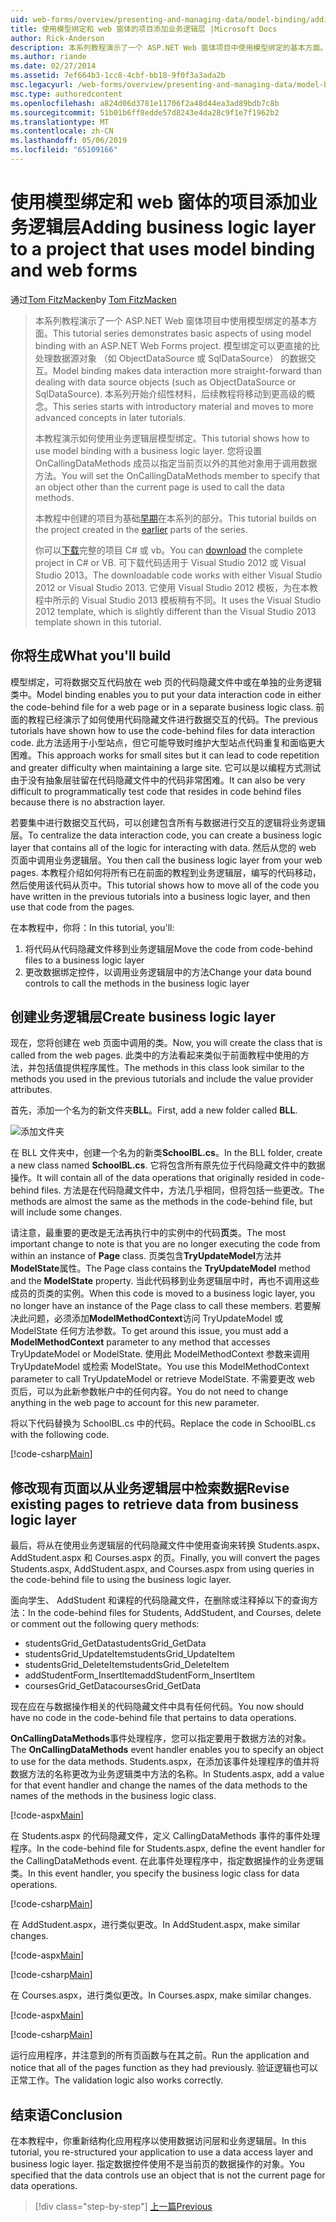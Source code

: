 ```yaml
---
uid: web-forms/overview/presenting-and-managing-data/model-binding/adding-business-logic-layer
title: 使用模型绑定和 web 窗体的项目添加业务逻辑层 |Microsoft Docs
author: Rick-Anderson
description: 本系列教程演示了一个 ASP.NET Web 窗体项目中使用模型绑定的基本方面。 模型绑定使数据交互...更多直接-
ms.author: riande
ms.date: 02/27/2014
ms.assetid: 7ef664b3-1cc8-4cbf-bb18-9f0f3a3ada2b
msc.legacyurl: /web-forms/overview/presenting-and-managing-data/model-binding/adding-business-logic-layer
msc.type: authoredcontent
ms.openlocfilehash: a824d06d3781e11706f2a48d44ea3ad89bdb7c8b
ms.sourcegitcommit: 51b01b6ff8edde57d8243e4da28c9f1e7f1962b2
ms.translationtype: MT
ms.contentlocale: zh-CN
ms.lasthandoff: 05/06/2019
ms.locfileid: "65109166"
---
```

# <a name="adding-business-logic-layer-to-a-project-that-uses-model-binding-and-web-forms"></a><span data-ttu-id="bb60f-104">使用模型绑定和 web 窗体的项目添加业务逻辑层</span><span class="sxs-lookup"><span data-stu-id="bb60f-104">Adding business logic layer to a project that uses model binding and web forms</span></span>

<span data-ttu-id="bb60f-105">通过[Tom FitzMacken](https://github.com/tfitzmac)</span><span class="sxs-lookup"><span data-stu-id="bb60f-105">by [Tom FitzMacken](https://github.com/tfitzmac)</span></span>

> <span data-ttu-id="bb60f-106">本系列教程演示了一个 ASP.NET Web 窗体项目中使用模型绑定的基本方面。</span><span class="sxs-lookup"><span data-stu-id="bb60f-106">This tutorial series demonstrates basic aspects of using model binding with an ASP.NET Web Forms project.</span></span> <span data-ttu-id="bb60f-107">模型绑定可以更直接的比处理数据源对象 （如 ObjectDataSource 或 SqlDataSource） 的数据交互。</span><span class="sxs-lookup"><span data-stu-id="bb60f-107">Model binding makes data interaction more straight-forward than dealing with data source objects (such as ObjectDataSource or SqlDataSource).</span></span> <span data-ttu-id="bb60f-108">本系列开始介绍性材料，后续教程将移动到更高级的概念。</span><span class="sxs-lookup"><span data-stu-id="bb60f-108">This series starts with introductory material and moves to more advanced concepts in later tutorials.</span></span>
> 
> <span data-ttu-id="bb60f-109">本教程演示如何使用业务逻辑层模型绑定。</span><span class="sxs-lookup"><span data-stu-id="bb60f-109">This tutorial shows how to use model binding with a business logic layer.</span></span> <span data-ttu-id="bb60f-110">您将设置 OnCallingDataMethods 成员以指定当前页以外的其他对象用于调用数据方法。</span><span class="sxs-lookup"><span data-stu-id="bb60f-110">You will set the OnCallingDataMethods member to specify that an object other than the current page is used to call the data methods.</span></span>
> 
> <span data-ttu-id="bb60f-111">本教程中创建的项目为基础[早期](retrieving-data.md)在本系列的部分。</span><span class="sxs-lookup"><span data-stu-id="bb60f-111">This tutorial builds on the project created in the [earlier](retrieving-data.md) parts of the series.</span></span>
> 
> <span data-ttu-id="bb60f-112">你可以[下载](https://go.microsoft.com/fwlink/?LinkId=286116)完整的项目 C# 或 vb。</span><span class="sxs-lookup"><span data-stu-id="bb60f-112">You can [download](https://go.microsoft.com/fwlink/?LinkId=286116) the complete project in C# or VB.</span></span> <span data-ttu-id="bb60f-113">可下载代码适用于 Visual Studio 2012 或 Visual Studio 2013。</span><span class="sxs-lookup"><span data-stu-id="bb60f-113">The downloadable code works with either Visual Studio 2012 or Visual Studio 2013.</span></span> <span data-ttu-id="bb60f-114">它使用 Visual Studio 2012 模板，为在本教程中所示的 Visual Studio 2013 模板稍有不同。</span><span class="sxs-lookup"><span data-stu-id="bb60f-114">It uses the Visual Studio 2012 template, which is slightly different than the Visual Studio 2013 template shown in this tutorial.</span></span>

## <a name="what-youll-build"></a><span data-ttu-id="bb60f-115">你将生成</span><span class="sxs-lookup"><span data-stu-id="bb60f-115">What you'll build</span></span>

<span data-ttu-id="bb60f-116">模型绑定，可将数据交互代码放在 web 页的代码隐藏文件中或在单独的业务逻辑类中。</span><span class="sxs-lookup"><span data-stu-id="bb60f-116">Model binding enables you to put your data interaction code in either the code-behind file for a web page or in a separate business logic class.</span></span> <span data-ttu-id="bb60f-117">前面的教程已经演示了如何使用代码隐藏文件进行数据交互的代码。</span><span class="sxs-lookup"><span data-stu-id="bb60f-117">The previous tutorials have shown how to use the code-behind files for data interaction code.</span></span> <span data-ttu-id="bb60f-118">此方法适用于小型站点，但它可能导致时维护大型站点代码重复和面临更大困难。</span><span class="sxs-lookup"><span data-stu-id="bb60f-118">This approach works for small sites but it can lead to code repetition and greater difficulty when maintaining a large site.</span></span> <span data-ttu-id="bb60f-119">它可以是以编程方式测试由于没有抽象层驻留在代码隐藏文件中的代码非常困难。</span><span class="sxs-lookup"><span data-stu-id="bb60f-119">It can also be very difficult to programmatically test code that resides in code behind files because there is no abstraction layer.</span></span>

<span data-ttu-id="bb60f-120">若要集中进行数据交互代码，可以创建包含所有与数据进行交互的逻辑将业务逻辑层。</span><span class="sxs-lookup"><span data-stu-id="bb60f-120">To centralize the data interaction code, you can create a business logic layer that contains all of the logic for interacting with data.</span></span> <span data-ttu-id="bb60f-121">然后从您的 web 页面中调用业务逻辑层。</span><span class="sxs-lookup"><span data-stu-id="bb60f-121">You then call the business logic layer from your web pages.</span></span> <span data-ttu-id="bb60f-122">本教程介绍如何将所有已在前面的教程到业务逻辑层，编写的代码移动，然后使用该代码从页中。</span><span class="sxs-lookup"><span data-stu-id="bb60f-122">This tutorial shows how to move all of the code you have written in the previous tutorials into a business logic layer, and then use that code from the pages.</span></span>

<span data-ttu-id="bb60f-123">在本教程中，你将：</span><span class="sxs-lookup"><span data-stu-id="bb60f-123">In this tutorial, you'll:</span></span>

1. <span data-ttu-id="bb60f-124">将代码从代码隐藏文件移到业务逻辑层</span><span class="sxs-lookup"><span data-stu-id="bb60f-124">Move the code from code-behind files to a business logic layer</span></span>
2. <span data-ttu-id="bb60f-125">更改数据绑定控件，以调用业务逻辑层中的方法</span><span class="sxs-lookup"><span data-stu-id="bb60f-125">Change your data bound controls to call the methods in the business logic layer</span></span>

## <a name="create-business-logic-layer"></a><span data-ttu-id="bb60f-126">创建业务逻辑层</span><span class="sxs-lookup"><span data-stu-id="bb60f-126">Create business logic layer</span></span>

<span data-ttu-id="bb60f-127">现在，您将创建在 web 页面中调用的类。</span><span class="sxs-lookup"><span data-stu-id="bb60f-127">Now, you will create the class that is called from the web pages.</span></span> <span data-ttu-id="bb60f-128">此类中的方法看起来类似于前面教程中使用的方法，并包括值提供程序属性。</span><span class="sxs-lookup"><span data-stu-id="bb60f-128">The methods in this class look similar to the methods you used in the previous tutorials and include the value provider attributes.</span></span>

<span data-ttu-id="bb60f-129">首先，添加一个名为的新文件夹**BLL**。</span><span class="sxs-lookup"><span data-stu-id="bb60f-129">First, add a new folder called **BLL**.</span></span>

![添加文件夹](adding-business-logic-layer/_static/image1.png)

<span data-ttu-id="bb60f-131">在 BLL 文件夹中，创建一个名为的新类**SchoolBL.cs**。</span><span class="sxs-lookup"><span data-stu-id="bb60f-131">In the BLL folder, create a new class named **SchoolBL.cs**.</span></span> <span data-ttu-id="bb60f-132">它将包含所有原先位于代码隐藏文件中的数据操作。</span><span class="sxs-lookup"><span data-stu-id="bb60f-132">It will contain all of the data operations that originally resided in code-behind files.</span></span> <span data-ttu-id="bb60f-133">方法是在代码隐藏文件中，方法几乎相同，但将包括一些更改。</span><span class="sxs-lookup"><span data-stu-id="bb60f-133">The methods are almost the same as the methods in the code-behind file, but will include some changes.</span></span>

<span data-ttu-id="bb60f-134">请注意，最重要的更改是无法再执行中的实例中的代码**页**类。</span><span class="sxs-lookup"><span data-stu-id="bb60f-134">The most important change to note is that you are no longer executing the code from within an instance of **Page** class.</span></span> <span data-ttu-id="bb60f-135">页类包含**TryUpdateModel**方法并**ModelState**属性。</span><span class="sxs-lookup"><span data-stu-id="bb60f-135">The Page class contains the **TryUpdateModel** method and the **ModelState** property.</span></span> <span data-ttu-id="bb60f-136">当此代码移到业务逻辑层中时，再也不调用这些成员的页类的实例。</span><span class="sxs-lookup"><span data-stu-id="bb60f-136">When this code is moved to a business logic layer, you no longer have an instance of the Page class to call these members.</span></span> <span data-ttu-id="bb60f-137">若要解决此问题，必须添加**ModelMethodContext**访问 TryUpdateModel 或 ModelState 任何方法参数。</span><span class="sxs-lookup"><span data-stu-id="bb60f-137">To get around this issue, you must add a **ModelMethodContext** parameter to any method that accesses TryUpdateModel or ModelState.</span></span> <span data-ttu-id="bb60f-138">使用此 ModelMethodContext 参数来调用 TryUpdateModel 或检索 ModelState。</span><span class="sxs-lookup"><span data-stu-id="bb60f-138">You use this ModelMethodContext parameter to call TryUpdateModel or retrieve ModelState.</span></span> <span data-ttu-id="bb60f-139">不需要更改 web 页后，可以为此新参数帐户中的任何内容。</span><span class="sxs-lookup"><span data-stu-id="bb60f-139">You do not need to change anything in the web page to account for this new parameter.</span></span>

<span data-ttu-id="bb60f-140">将以下代码替换为 SchoolBL.cs 中的代码。</span><span class="sxs-lookup"><span data-stu-id="bb60f-140">Replace the code in SchoolBL.cs with the following code.</span></span>

[!code-csharp[Main](adding-business-logic-layer/samples/sample1.cs)]

## <a name="revise-existing-pages-to-retrieve-data-from-business-logic-layer"></a><span data-ttu-id="bb60f-141">修改现有页面以从业务逻辑层中检索数据</span><span class="sxs-lookup"><span data-stu-id="bb60f-141">Revise existing pages to retrieve data from business logic layer</span></span>

<span data-ttu-id="bb60f-142">最后，将从在使用业务逻辑层的代码隐藏文件中使用查询来转换 Students.aspx、 AddStudent.aspx 和 Courses.aspx 的页。</span><span class="sxs-lookup"><span data-stu-id="bb60f-142">Finally, you will convert the pages Students.aspx, AddStudent.aspx, and Courses.aspx from using queries in the code-behind file to using the business logic layer.</span></span>

<span data-ttu-id="bb60f-143">面向学生、 AddStudent 和课程的代码隐藏文件，在删除或注释掉以下的查询方法：</span><span class="sxs-lookup"><span data-stu-id="bb60f-143">In the code-behind files for Students, AddStudent, and Courses, delete or comment out the following query methods:</span></span>

- <span data-ttu-id="bb60f-144">studentsGrid\_GetData</span><span class="sxs-lookup"><span data-stu-id="bb60f-144">studentsGrid\_GetData</span></span>
- <span data-ttu-id="bb60f-145">studentsGrid\_UpdateItem</span><span class="sxs-lookup"><span data-stu-id="bb60f-145">studentsGrid\_UpdateItem</span></span>
- <span data-ttu-id="bb60f-146">studentsGrid\_DeleteItem</span><span class="sxs-lookup"><span data-stu-id="bb60f-146">studentsGrid\_DeleteItem</span></span>
- <span data-ttu-id="bb60f-147">addStudentForm\_InsertItem</span><span class="sxs-lookup"><span data-stu-id="bb60f-147">addStudentForm\_InsertItem</span></span>
- <span data-ttu-id="bb60f-148">coursesGrid\_GetData</span><span class="sxs-lookup"><span data-stu-id="bb60f-148">coursesGrid\_GetData</span></span>

<span data-ttu-id="bb60f-149">现在应在与数据操作相关的代码隐藏文件中具有任何代码。</span><span class="sxs-lookup"><span data-stu-id="bb60f-149">You now should have no code in the code-behind file that pertains to data operations.</span></span>

<span data-ttu-id="bb60f-150">**OnCallingDataMethods**事件处理程序，您可以指定要用于数据方法的对象。</span><span class="sxs-lookup"><span data-stu-id="bb60f-150">The **OnCallingDataMethods** event handler enables you to specify an object to use for the data methods.</span></span> <span data-ttu-id="bb60f-151">Students.aspx，在添加该事件处理程序的值并将数据方法的名称更改为业务逻辑类中方法的名称。</span><span class="sxs-lookup"><span data-stu-id="bb60f-151">In Students.aspx, add a value for that event handler and change the names of the data methods to the names of the methods in the business logic class.</span></span>

[!code-aspx[Main](adding-business-logic-layer/samples/sample2.aspx?highlight=3-4,8)]

<span data-ttu-id="bb60f-152">在 Students.aspx 的代码隐藏文件，定义 CallingDataMethods 事件的事件处理程序。</span><span class="sxs-lookup"><span data-stu-id="bb60f-152">In the code-behind file for Students.aspx, define the event handler for the CallingDataMethods event.</span></span> <span data-ttu-id="bb60f-153">在此事件处理程序中，指定数据操作的业务逻辑类。</span><span class="sxs-lookup"><span data-stu-id="bb60f-153">In this event handler, you specify the business logic class for data operations.</span></span>

[!code-csharp[Main](adding-business-logic-layer/samples/sample3.cs)]

<span data-ttu-id="bb60f-154">在 AddStudent.aspx，进行类似更改。</span><span class="sxs-lookup"><span data-stu-id="bb60f-154">In AddStudent.aspx, make similar changes.</span></span>

[!code-aspx[Main](adding-business-logic-layer/samples/sample4.aspx?highlight=3-4)]

[!code-csharp[Main](adding-business-logic-layer/samples/sample5.cs)]

<span data-ttu-id="bb60f-155">在 Courses.aspx，进行类似更改。</span><span class="sxs-lookup"><span data-stu-id="bb60f-155">In Courses.aspx, make similar changes.</span></span>

[!code-aspx[Main](adding-business-logic-layer/samples/sample6.aspx?highlight=3-4)]

[!code-csharp[Main](adding-business-logic-layer/samples/sample7.cs)]

<span data-ttu-id="bb60f-156">运行应用程序，并注意到的所有页函数与在其之前。</span><span class="sxs-lookup"><span data-stu-id="bb60f-156">Run the application and notice that all of the pages function as they had previously.</span></span> <span data-ttu-id="bb60f-157">验证逻辑也可以正常工作。</span><span class="sxs-lookup"><span data-stu-id="bb60f-157">The validation logic also works correctly.</span></span>

## <a name="conclusion"></a><span data-ttu-id="bb60f-158">结束语</span><span class="sxs-lookup"><span data-stu-id="bb60f-158">Conclusion</span></span>

<span data-ttu-id="bb60f-159">在本教程中，你重新结构化应用程序以使用数据访问层和业务逻辑层。</span><span class="sxs-lookup"><span data-stu-id="bb60f-159">In this tutorial, you re-structured your application to use a data access layer and business logic layer.</span></span> <span data-ttu-id="bb60f-160">指定数据控件使用不是当前页的数据操作的对象。</span><span class="sxs-lookup"><span data-stu-id="bb60f-160">You specified that the data controls use an object that is not the current page for data operations.</span></span>

> [!div class="step-by-step"]
> [<span data-ttu-id="bb60f-161">上一篇</span><span class="sxs-lookup"><span data-stu-id="bb60f-161">Previous</span></span>](using-query-string-values-to-retrieve-data.md)
